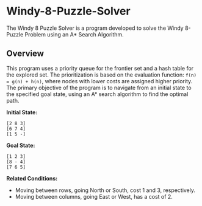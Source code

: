 # Windy-8-Puzzle-Solver
The Windy 8 Puzzle Solver is a program developed to solve the Windy 8-Puzzle Problem using an A* Search Algorithm.

## Overview
This program uses a priority queue for the frontier set and a hash table for the explored set. The prioritization is based on the evaluation function: 
`f(n) = g(n) + h(n)`, where nodes with lower costs are assigned higher priority. The primary objective of the program is to navigate from an initial state to the specified goal state, using an A* search algorithm to find the optimal path.

**Initial State:**
```
[2 8 3]
[6 7 4]
[1 5 -]
```

**Goal State:**
```
[1 2 3]
[8 - 4]
[7 6 5]
```

**Related Conditions:**
- Moving between rows, going North or South, cost 1 and 3, respectively.
- Moving between columns, going East or West, has a cost of 2.
